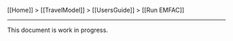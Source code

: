 [[Home]] > [[TravelModel]] > [[UsersGuide]] > [[Run EMFAC]]

***

This document is work in progress. 